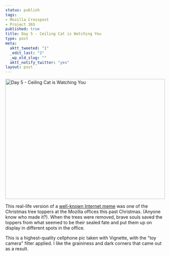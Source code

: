 ```yaml
--- 
status: publish
tags: 
- Mozilla Crosspost
- Project 365
published: true
title: Day 5 - Ceiling Cat is Watching You
type: post
meta: 
  aktt_tweeted: "1"
  _edit_last: "2"
  _wp_old_slug: ""
  aktt_notify_twitter: "yes"
layout: post
---
```

<a href="http://www.flickr.com/photos/freeed/5328218985/" title="Day 5 - Ceiling Cat is Watching You by Fred​, on Flickr"><img src="http://farm6.static.flickr.com/5247/5328218985_ae0d0b531a.jpg" width="500" height="375" alt="Day 5 - Ceiling Cat is Watching You" /></a>

This real-life version of a <a href="http://knowyourmeme.com/memes/ceiling-cat">well-known Internet meme</a> was one of the Christmas tree toppers at the Mozilla offices this past Christmas. (Anyone know who made it?). When the trees were removed, brave souls saved the toppers from what seemed to be their sealed fate and put them up on display in different spots in the office.

This is a highest-quality cellphone pic taken with Vignette, with the "toy camera" filter applied. I like the graininess and dark corners that came out as a result.
